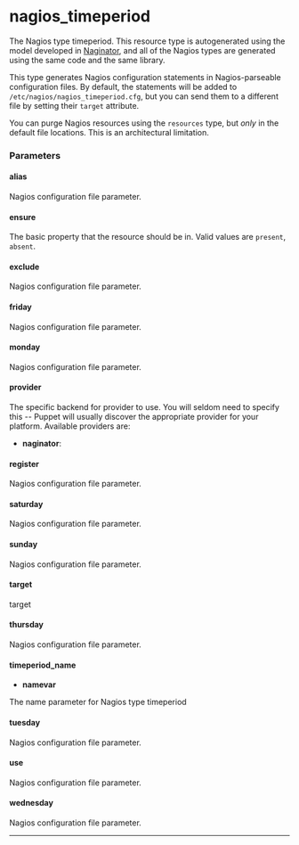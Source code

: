 nagios_timeperiod
=================

The Nagios type timeperiod. This resource type is autogenerated
using the model developed in
[Naginator](http://projects.puppetlabs.com/projects/naginator),
and all of the Nagios types are generated using the same code and
the same library.

This type generates Nagios configuration statements in
Nagios-parseable configuration files. By default, the statements
will be added to `/etc/nagios/nagios_timeperiod.cfg`, but you can
send them to a different file by setting their `target` attribute.

You can purge Nagios resources using the `resources` type, but
*only* in the default file locations. This is an architectural
limitation.

### Parameters

#### alias

Nagios configuration file parameter.

#### ensure

The basic property that the resource should be in. Valid values are
`present`, `absent`.

#### exclude

Nagios configuration file parameter.

#### friday

Nagios configuration file parameter.

#### monday

Nagios configuration file parameter.

#### provider

The specific backend for provider to use. You will seldom need to
specify this -- Puppet will usually discover the appropriate
provider for your platform. Available providers are:

-   **naginator**:

#### register

Nagios configuration file parameter.

#### saturday

Nagios configuration file parameter.

#### sunday

Nagios configuration file parameter.

#### target

target

#### thursday

Nagios configuration file parameter.

#### timeperiod\_name

-   **namevar**

The name parameter for Nagios type timeperiod

#### tuesday

Nagios configuration file parameter.

#### use

Nagios configuration file parameter.

#### wednesday

Nagios configuration file parameter.


* * * * *

